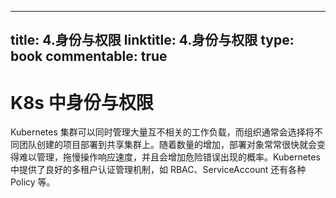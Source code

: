 
---
title: 4.身份与权限
linktitle: 4.身份与权限
type: book
commentable: true
---

# K8s 中身份与权限

Kubernetes 集群可以同时管理大量互不相关的工作负载，而组织通常会选择将不同团队创建的项目部署到共享集群上。随着数量的增加，部署对象常常很快就会变得难以管理，拖慢操作响应速度，并且会增加危险错误出现的概率。Kubernetes 中提供了良好的多租户认证管理机制，如 RBAC、ServiceAccount 还有各种 Policy 等。

    